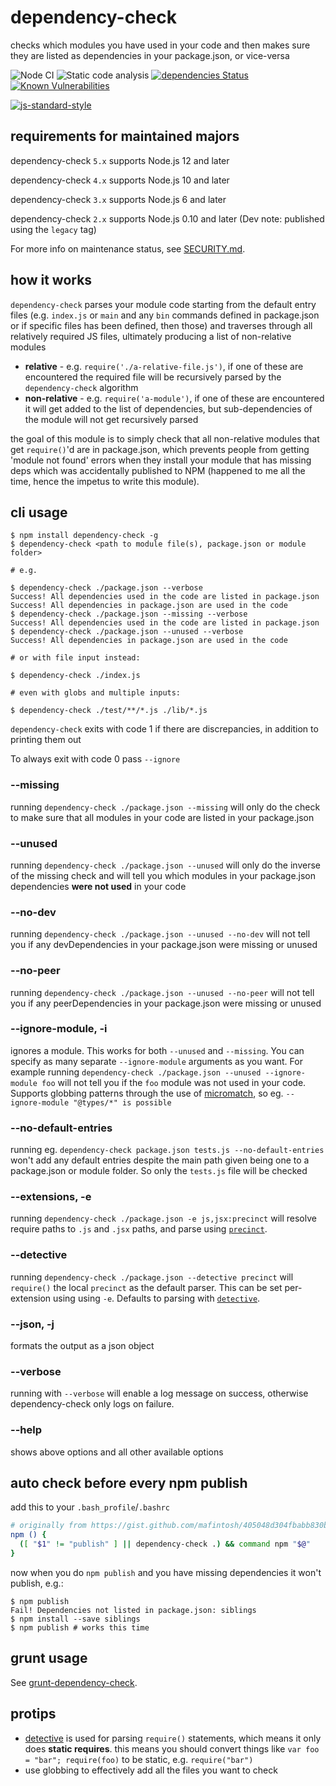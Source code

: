 # dependency-check

checks which modules you have used in your code and then makes sure they are listed as dependencies in your package.json, or vice-versa

![Node CI](https://github.com/dependency-check-team/dependency-check/workflows/Node%20CI/badge.svg)
![Static code analysis](https://github.com/dependency-check-team/dependency-check/workflows/Static%20code%20analysis/badge.svg)
[![dependencies Status](https://david-dm.org/dependency-check-team/dependency-check/status.svg)](https://david-dm.org/dependency-check-team/dependency-check)
[![Known Vulnerabilities](https://snyk.io/test/github/dependency-check-team/dependency-check/badge.svg?targetFile=package.json)](https://snyk.io/test/github/dependency-check-team/dependency-check?targetFile=package.json)

[![js-standard-style](https://cdn.rawgit.com/feross/standard/master/badge.svg)](https://github.com/feross/standard)

## requirements for maintained majors

dependency-check `5.x` supports Node.js 12 and later

dependency-check `4.x` supports Node.js 10 and later

dependency-check `3.x` supports Node.js 6 and later

dependency-check `2.x` supports Node.js 0.10 and later (Dev note: published using the `legacy` tag)

For more info on maintenance status, see [SECURITY.md](./SECURITY.md).

## how it works

`dependency-check` parses your module code starting from the default entry files (e.g. `index.js` or `main` and any `bin` commands defined in package.json or if specific files has been defined, then those) and traverses through all relatively required JS files, ultimately producing a list of non-relative modules

* **relative** - e.g. `require('./a-relative-file.js')`, if one of these are encountered the required file will be recursively parsed by the `dependency-check` algorithm
* **non-relative** - e.g. `require('a-module')`, if one of these are encountered it will get added to the list of dependencies, but sub-dependencies of the module will not get recursively parsed

the goal of this module is to simply check that all non-relative modules that get `require()`'d are in package.json, which prevents people from getting 'module not found' errors when they install your module that has missing deps which was accidentally published to NPM (happened to me all the time, hence the impetus to write this module).

## cli usage

```
$ npm install dependency-check -g
$ dependency-check <path to module file(s), package.json or module folder>

# e.g.

$ dependency-check ./package.json --verbose
Success! All dependencies used in the code are listed in package.json
Success! All dependencies in package.json are used in the code
$ dependency-check ./package.json --missing --verbose
Success! All dependencies used in the code are listed in package.json
$ dependency-check ./package.json --unused --verbose
Success! All dependencies in package.json are used in the code

# or with file input instead:

$ dependency-check ./index.js

# even with globs and multiple inputs:

$ dependency-check ./test/**/*.js ./lib/*.js
```

`dependency-check` exits with code 1 if there are discrepancies, in addition to printing them out

To always exit with code 0 pass `--ignore`

### --missing

running `dependency-check ./package.json --missing` will only do the check to make sure that all modules in your code are listed in your package.json

### --unused

running `dependency-check ./package.json --unused` will only do the inverse of the missing check and will tell you which modules in your package.json dependencies **were not used** in your code

### --no-dev

running `dependency-check ./package.json --unused --no-dev` will not tell you if any devDependencies in your package.json were missing or unused

### --no-peer

running `dependency-check ./package.json --unused --no-peer` will not tell you if any peerDependencies in your package.json were missing or unused

### --ignore-module, -i

ignores a module. This works for both `--unused` and `--missing`. You can specify as many separate `--ignore-module` arguments as you want. For example running `dependency-check ./package.json --unused --ignore-module foo` will not tell you if the `foo` module was not used in your code.  Supports globbing patterns through the use of [micromatch](https://www.npmjs.com/package/micromatch), so eg. `--ignore-module "@types/*" is possible`

### --no-default-entries

running eg. `dependency-check package.json tests.js --no-default-entries` won't add any default entries despite the main path given being one to a package.json or module folder. So only the `tests.js` file will be checked

### --extensions, -e

running `dependency-check ./package.json -e js,jsx:precinct` will resolve require paths to `.js` and `.jsx` paths, and parse using [`precinct`](https://www.npmjs.com/package/precinct).

### --detective

running `dependency-check ./package.json --detective precinct` will `require()` the local `precinct` as the default parser. This can be set per-extension using using `-e`. Defaults to parsing with [`detective`](https://www.npmjs.com/package/detective).

### --json, -j

formats the output as a json object

### --verbose

running with `--verbose` will enable a log message on success, otherwise dependency-check only logs on failure.

### --help

shows above options and all other available options

## auto check before every npm publish

add this to your `.bash_profile`/`.bashrc`

```sh
# originally from https://gist.github.com/mafintosh/405048d304fbabb830b2
npm () {
  ([ "$1" != "publish" ] || dependency-check .) && command npm "$@"
}
```

now when you do `npm publish` and you have missing dependencies it won't publish, e.g.:

```
$ npm publish
Fail! Dependencies not listed in package.json: siblings
$ npm install --save siblings
$ npm publish # works this time
```

## grunt usage

See [grunt-dependency-check](https://github.com/sindresorhus/grunt-dependency-check).

## protips

- [detective](https://www.npmjs.org/package/detective) is used for parsing `require()` statements, which means it only does **static requires**. this means you should convert things like `var foo = "bar"; require(foo)` to be static, e.g. `require("bar")`
- use globbing to effectively add all the files you want to check
